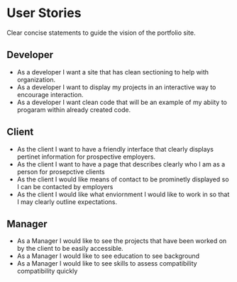 # User Stories

Clear concise statements to guide the vision of the portfolio site.

## Developer

- As a developer I want a site that has clean sectioning to help with organization.
- As a developer I want to display my projects in an interactive way to encourage interaction.
- As a developer I want clean code that will be an example of my abiity to progaram within already created code.  


## Client
- As the client I want to have a friendly interface that clearly displays pertinet information for prospective employers.  
- As the client I want to have a page that describes clearly who I am as a person for prosepctive clients
- As the client I would like means of contact to be prominetly displayed so I can be contacted by employers
- As the client I would like what enviornment I would like to work in so that I may clearly outline expectations.


## Manager

- As a Manager I would like to see the projects that have been worked on by the client to be easily accessible.
- As a Manager I would like to see education to see background
- As a Manager I would like  to see skills to assess compatibility compatibility quickly


